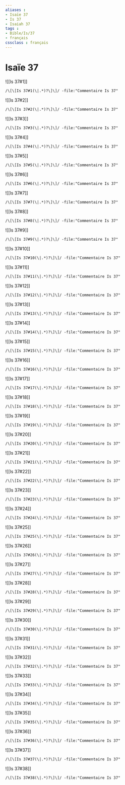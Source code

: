 ```yaml
---
aliases : 
- Isaïe 37
- Is 37
- Isaiah 37
tags : 
- Bible/Is/37
- français
cssclass : français
---
```


# Isaïe 37

![[Is 37#1]]

```query
/\[\[Is 37#1(\|.*)?\]\]/ -file:"Commentaire Is 37"
```

![[Is 37#2]]

```query
/\[\[Is 37#2(\|.*)?\]\]/ -file:"Commentaire Is 37"
```

![[Is 37#3]]

```query
/\[\[Is 37#3(\|.*)?\]\]/ -file:"Commentaire Is 37"
```

![[Is 37#4]]

```query
/\[\[Is 37#4(\|.*)?\]\]/ -file:"Commentaire Is 37"
```

![[Is 37#5]]

```query
/\[\[Is 37#5(\|.*)?\]\]/ -file:"Commentaire Is 37"
```

![[Is 37#6]]

```query
/\[\[Is 37#6(\|.*)?\]\]/ -file:"Commentaire Is 37"
```

![[Is 37#7]]

```query
/\[\[Is 37#7(\|.*)?\]\]/ -file:"Commentaire Is 37"
```

![[Is 37#8]]

```query
/\[\[Is 37#8(\|.*)?\]\]/ -file:"Commentaire Is 37"
```

![[Is 37#9]]

```query
/\[\[Is 37#9(\|.*)?\]\]/ -file:"Commentaire Is 37"
```

![[Is 37#10]]

```query
/\[\[Is 37#10(\|.*)?\]\]/ -file:"Commentaire Is 37"
```

![[Is 37#11]]

```query
/\[\[Is 37#11(\|.*)?\]\]/ -file:"Commentaire Is 37"
```

![[Is 37#12]]

```query
/\[\[Is 37#12(\|.*)?\]\]/ -file:"Commentaire Is 37"
```

![[Is 37#13]]

```query
/\[\[Is 37#13(\|.*)?\]\]/ -file:"Commentaire Is 37"
```

![[Is 37#14]]

```query
/\[\[Is 37#14(\|.*)?\]\]/ -file:"Commentaire Is 37"
```

![[Is 37#15]]

```query
/\[\[Is 37#15(\|.*)?\]\]/ -file:"Commentaire Is 37"
```

![[Is 37#16]]

```query
/\[\[Is 37#16(\|.*)?\]\]/ -file:"Commentaire Is 37"
```

![[Is 37#17]]

```query
/\[\[Is 37#17(\|.*)?\]\]/ -file:"Commentaire Is 37"
```

![[Is 37#18]]

```query
/\[\[Is 37#18(\|.*)?\]\]/ -file:"Commentaire Is 37"
```

![[Is 37#19]]

```query
/\[\[Is 37#19(\|.*)?\]\]/ -file:"Commentaire Is 37"
```

![[Is 37#20]]

```query
/\[\[Is 37#20(\|.*)?\]\]/ -file:"Commentaire Is 37"
```

![[Is 37#21]]

```query
/\[\[Is 37#21(\|.*)?\]\]/ -file:"Commentaire Is 37"
```

![[Is 37#22]]

```query
/\[\[Is 37#22(\|.*)?\]\]/ -file:"Commentaire Is 37"
```

![[Is 37#23]]

```query
/\[\[Is 37#23(\|.*)?\]\]/ -file:"Commentaire Is 37"
```

![[Is 37#24]]

```query
/\[\[Is 37#24(\|.*)?\]\]/ -file:"Commentaire Is 37"
```

![[Is 37#25]]

```query
/\[\[Is 37#25(\|.*)?\]\]/ -file:"Commentaire Is 37"
```

![[Is 37#26]]

```query
/\[\[Is 37#26(\|.*)?\]\]/ -file:"Commentaire Is 37"
```

![[Is 37#27]]

```query
/\[\[Is 37#27(\|.*)?\]\]/ -file:"Commentaire Is 37"
```

![[Is 37#28]]

```query
/\[\[Is 37#28(\|.*)?\]\]/ -file:"Commentaire Is 37"
```

![[Is 37#29]]

```query
/\[\[Is 37#29(\|.*)?\]\]/ -file:"Commentaire Is 37"
```

![[Is 37#30]]

```query
/\[\[Is 37#30(\|.*)?\]\]/ -file:"Commentaire Is 37"
```

![[Is 37#31]]

```query
/\[\[Is 37#31(\|.*)?\]\]/ -file:"Commentaire Is 37"
```

![[Is 37#32]]

```query
/\[\[Is 37#32(\|.*)?\]\]/ -file:"Commentaire Is 37"
```

![[Is 37#33]]

```query
/\[\[Is 37#33(\|.*)?\]\]/ -file:"Commentaire Is 37"
```

![[Is 37#34]]

```query
/\[\[Is 37#34(\|.*)?\]\]/ -file:"Commentaire Is 37"
```

![[Is 37#35]]

```query
/\[\[Is 37#35(\|.*)?\]\]/ -file:"Commentaire Is 37"
```

![[Is 37#36]]

```query
/\[\[Is 37#36(\|.*)?\]\]/ -file:"Commentaire Is 37"
```

![[Is 37#37]]

```query
/\[\[Is 37#37(\|.*)?\]\]/ -file:"Commentaire Is 37"
```

![[Is 37#38]]

```query
/\[\[Is 37#38(\|.*)?\]\]/ -file:"Commentaire Is 37"
```

